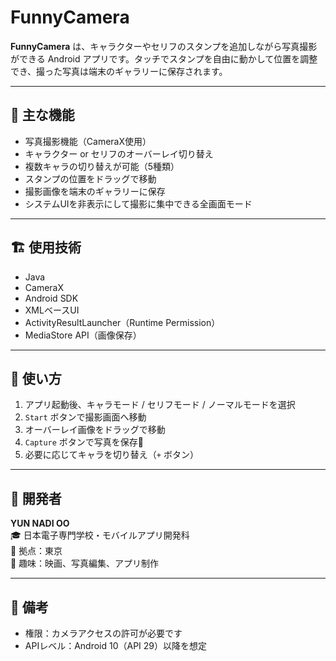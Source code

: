 #  FunnyCamera

**FunnyCamera** は、キャラクターやセリフのスタンプを追加しながら写真撮影ができる Android アプリです。タッチでスタンプを自由に動かして位置を調整でき、撮った写真は端末のギャラリーに保存されます。

---

## 🎨 主な機能

- 写真撮影機能（CameraX使用）
- キャラクター or セリフのオーバーレイ切り替え
- 複数キャラの切り替えが可能（5種類）
- スタンプの位置をドラッグで移動
- 撮影画像を端末のギャラリーに保存
- システムUIを非表示にして撮影に集中できる全画面モード

---

## 🏗️ 使用技術

- Java
- CameraX
- Android SDK
- XMLベースUI
- ActivityResultLauncher（Runtime Permission）
- MediaStore API（画像保存）

---

## 🔧 使い方

1. アプリ起動後、キャラモード / セリフモード / ノーマルモードを選択
2. `Start` ボタンで撮影画面へ移動
3. オーバーレイ画像をドラッグで移動
4. `Capture` ボタンで写真を保存📸
5. 必要に応じてキャラを切り替え（`+` ボタン）

---

## 📱 開発者

**YUN NADI OO**  
🎓 日本電子専門学校・モバイルアプリ開発科  
📍 拠点：東京  
💬 趣味：映画、写真編集、アプリ制作  


---

## 📝 備考

- 権限：カメラアクセスの許可が必要です  
- APIレベル：Android 10（API 29）以降を想定  
  
